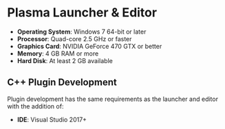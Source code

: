 # Plasma Launcher & Editor
- **Operating System**: Windows 7 64-bit or later 
- **Processor**: Quad-core 2.5 GHz or faster 
- **Graphics Card**: NVIDIA GeForce 470 GTX or better 
- **Memory**: 4 GB RAM or more 
- **Hard Disk**: At least 2 GB available 

## C++ Plugin Development
Plugin development has the same requirements as the launcher and editor with the addition of:
- **IDE**: Visual Studio 2017+ 
